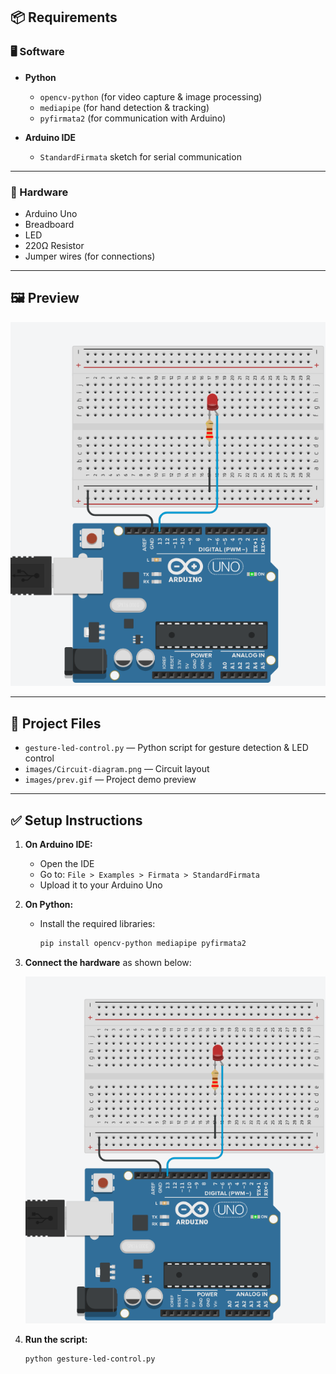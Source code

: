 ## 📦 Requirements

### 🖥️ Software
- **Python**  
  - `opencv-python` (for video capture & image processing)  
  - `mediapipe` (for hand detection & tracking)  
  - `pyfirmata2` (for communication with Arduino)  

- **Arduino IDE**  
  - `StandardFirmata` sketch for serial communication  

---

### 🔌 Hardware
- Arduino Uno
- Breadboard
- LED
- 220Ω Resistor
- Jumper wires (for connections)

---

## 🖼️ Preview

![Preview](MainFile-project/images/Circuit-diagram.png)


---

## 📂 Project Files

- `gesture-led-control.py` — Python script for gesture detection & LED control
- `images/Circuit-diagram.png` — Circuit layout
- `images/prev.gif` — Project demo preview

---

## ✅ Setup Instructions

1. **On Arduino IDE:**
   - Open the IDE
   - Go to: `File > Examples > Firmata > StandardFirmata`
   - Upload it to your Arduino Uno

2. **On Python:**
   - Install the required libraries:
     ```bash
     pip install opencv-python mediapipe pyfirmata2
     ```

3. **Connect the hardware** as shown below:

   ![Circuit Diagram](MainFile-project/images/Circuit-diagram.png)

4. **Run the script:**
   ```bash
   python gesture-led-control.py
